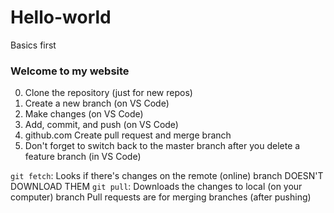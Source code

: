 # Hello-world
Basics first

### Welcome to my website

0. Clone the repository (just for new repos)
1. Create a new branch (on VS Code)
2. Make changes (on VS Code)
3. Add, commit, and push (on VS Code)
4. github.com Create pull request and merge branch
5. Don't forget to switch back to the master branch after you delete a feature branch (in VS Code)


```git fetch```: Looks if there's changes on the remote (online) branch DOESN'T DOWNLOAD THEM
```git pull```: Downloads the changes to local (on your computer) branch
Pull requests are for merging branches (after pushing)
